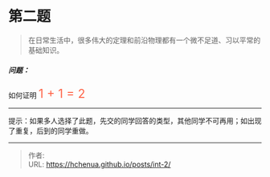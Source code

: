 # 第二题


> 在日常生活中，很多伟大的定理和前沿物理都有一个微不足道、习以平常的基础知识。

##### 问题：
如何证明 <font color=#FF6347 size=5>1 + 1 = 2</font>


***
提示：如果多人选择了此题，先交的同学回答的类型，其他同学不可再用；如出现了重复，后到的同学重做。


<!--more-->


---

> 作者: <no value>  
> URL: https://hchenua.github.io/posts/int-2/  

